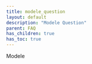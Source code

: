 ```yaml
---
title: modele_question
layout: default
description: "Modele Question"
parent: FAQ
has_children: true
has_toc: true
---
```


Modele


